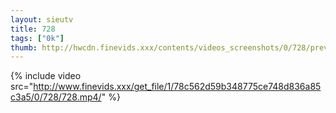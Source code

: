 ```yaml
--- 
layout: sieutv
title: 728
tags: ["0k"]
thumb: http://hwcdn.finevids.xxx/contents/videos_screenshots/0/728/preview.mp4.jpg
---
```

{% include video src="http://www.finevids.xxx/get_file/1/78c562d59b348775ce748d836a85c3a5/0/728/728.mp4/" %} 
